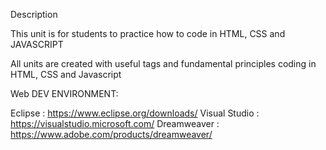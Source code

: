 Description 

This unit is for students to practice how to code in HTML, CSS and JAVASCRIPT

All units are created with useful tags and fundamental principles coding in HTML, CSS and Javascript

Web DEV ENVIRONMENT:

  Eclipse : https://www.eclipse.org/downloads/
  Visual Studio : https://visualstudio.microsoft.com/
  Dreamweaver : https://www.adobe.com/products/dreamweaver/
